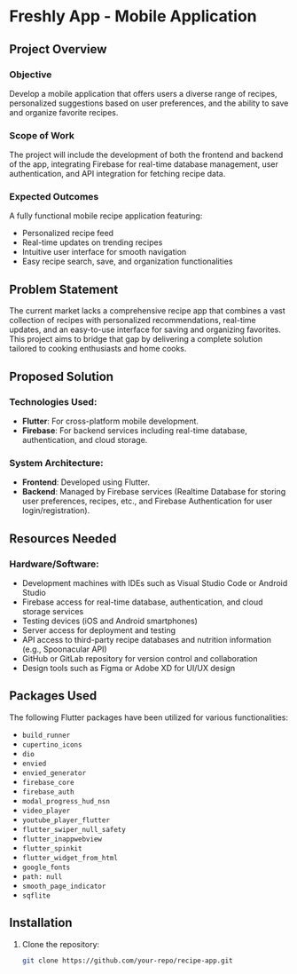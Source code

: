 # Freshly App - Mobile Application

## Project Overview

### Objective
Develop a mobile application that offers users a diverse range of recipes, personalized suggestions based on user preferences, and the ability to save and organize favorite recipes.

### Scope of Work
The project will include the development of both the frontend and backend of the app, integrating Firebase for real-time database management, user authentication, and API integration for fetching recipe data.

### Expected Outcomes
A fully functional mobile recipe application featuring:
- Personalized recipe feed
- Real-time updates on trending recipes
- Intuitive user interface for smooth navigation
- Easy recipe search, save, and organization functionalities

## Problem Statement
The current market lacks a comprehensive recipe app that combines a vast collection of recipes with personalized recommendations, real-time updates, and an easy-to-use interface for saving and organizing favorites. This project aims to bridge that gap by delivering a complete solution tailored to cooking enthusiasts and home cooks.

## Proposed Solution

### Technologies Used:
- **Flutter**: For cross-platform mobile development.
- **Firebase**: For backend services including real-time database, authentication, and cloud storage.

### System Architecture:
- **Frontend**: Developed using Flutter.
- **Backend**: Managed by Firebase services (Realtime Database for storing user preferences, recipes, etc., and Firebase Authentication for user login/registration).

## Resources Needed

### Hardware/Software:
- Development machines with IDEs such as Visual Studio Code or Android Studio
- Firebase access for real-time database, authentication, and cloud storage services
- Testing devices (iOS and Android smartphones)
- Server access for deployment and testing
- API access to third-party recipe databases and nutrition information (e.g., Spoonacular API)
- GitHub or GitLab repository for version control and collaboration
- Design tools such as Figma or Adobe XD for UI/UX design

## Packages Used
The following Flutter packages have been utilized for various functionalities:

- `build_runner`
- `cupertino_icons`
- `dio`
- `envied`
- `envied_generator`
- `firebase_core`
- `firebase_auth`
- `modal_progress_hud_nsn`
- `video_player`
- `youtube_player_flutter`
- `flutter_swiper_null_safety`
- `flutter_inappwebview`
- `flutter_spinkit`
- `flutter_widget_from_html`
- `google_fonts`
- `path: null`
- `smooth_page_indicator`
- `sqflite`

## Installation

1. Clone the repository:
   ```bash
   git clone https://github.com/your-repo/recipe-app.git

